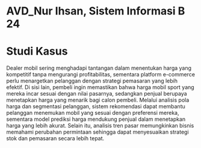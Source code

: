 # AVD_Nur Ihsan, Sistem Informasi B 24
# Studi Kasus
Dealer mobil sering menghadapi tantangan dalam menentukan harga yang kompetitif tanpa mengurangi profitabilitas, sementara platform e-commerce perlu menargetkan pelanggan dengan strategi pemasaran yang lebih efektif. Di sisi lain, pembeli ingin memastikan bahwa harga mobil sport yang mereka incar sesuai dengan nilai pasarnya, sedangkan penjual berupaya menetapkan harga yang menarik bagi calon pembeli. Melalui analisis pola harga dan segmentasi pelanggan, sistem rekomendasi dapat membantu pelanggan menemukan mobil yang sesuai dengan preferensi mereka, sementara model prediksi harga mendukung penjual dalam menetapkan harga yang lebih akurat. Selain itu, analisis tren pasar memungkinkan bisnis memahami perubahan permintaan sehingga dapat menyesuaikan strategi stok dan pemasaran secara lebih tepat.
